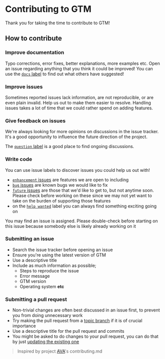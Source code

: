 # Contributing to GTM

Thank you for taking the time to contribute to GTM!

## How to contribute

### Improve documentation

Typo corrections, error fixes, better explanations, more examples etc. Open an issue regarding anything that you think it could be improved! You can use the [`docs` label](https://github.com/danobot/gitlab_task_manager/issues/labels) to find out what others have suggested!

### Improve issues

Sometimes reported issues lack information, are not reproducible, or are even plain invalid. Help us out to make them easier to resolve. Handling issues takes a lot of time that we could rather spend on adding features.

### Give feedback on issues

We're always looking for more opinions on discussions in the issue tracker. It's a good opportunity to influence the future direction of the project.

The [`question` label](https://github.com/danobot/gitlab_task_manager/issues/labels/question) is a good place to find ongoing discussions.

### Write code

You can use issue labels to discover issues you could help us out with!

- [`enhancement` issues](https://github.com/danobot/gitlab_task_manager/issues/labels/enhancement) are features we are open to including
- [`bug` issues](https://github.com/danobot/gitlab_task_manager/issues/labels/bug) are known bugs we would like to fix
- [`future` issues](https://github.com/danobot/gitlab_task_manager/issues/labels/future) are those that we'd like to get to, but not anytime soon. Please check before working on these since we may not yet want to take on the burden of supporting those features
- on the [`help wanted`](https://github.com/danobot/gitlab_task_manager/issues/labels/help%20wanted) label you can always find something exciting going on

You may find an issue is assigned. Please double-check before starting on this issue because somebody else is likely already working on it


### Submitting an issue

- Search the issue tracker before opening an issue
- Ensure you're using the latest version of GTM
- Use a descriptive title
- Include as much information as possible;
  - Steps to reproduce the issue
  - Error message
  - GTM version
  - Operating system **etc**

### Submitting a pull request

- Non-trivial changes are often best discussed in an issue first, to prevent you from doing unnecessary work
- Try making the pull request from a [topic branch](https://github.com/dchelimsky/rspec/wiki/Topic-Branches) if it is of crucial importance
- Use a descriptive title for the pull request and commits
- You might be asked to do changes to your pull request, you can do that by just [updating the existing one](https://github.com/RichardLitt/docs/blob/master/amending-a-commit-guide.md)

> Inspired by project [AVA](https://github.com/avajs/ava/blob/master/contributing.md)'s contributing.md
